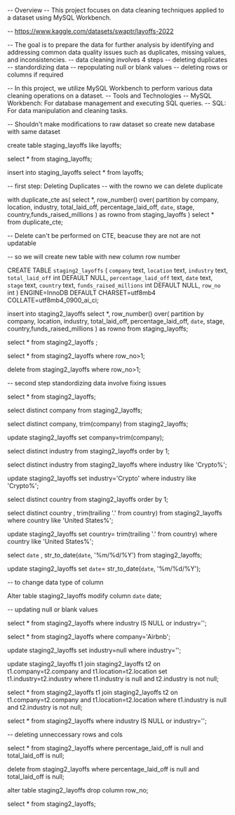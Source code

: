 -- Overview
-- This project focuses on data cleaning techniques applied to a dataset using MySQL Workbench. 

--  https://www.kaggle.com/datasets/swaptr/layoffs-2022

-- The goal is to prepare the data for further analysis by identifying and addressing common data quality issues such as duplicates, missing values, and inconsistencies.
-- data cleaning involves 4 steps
-- deleting duplicates
-- standordizing data
-- repopulating null or blank values
-- deleting rows or columns if required

-- In this project, we utilize MySQL Workbench to perform various data cleaning operations on a dataset.
-- Tools and Technologies
-- MySQL Workbench: For database management and executing SQL queries.
-- SQL: For data manipulation and cleaning tasks.

-- Shouldn't make modifications to raw dataset so create new database with same dataset

create table staging_layoffs
like layoffs;

select * from staging_layoffs;

insert into staging_layoffs
select * from layoffs;

-- first step: Deleting Duplicates
-- with the rowno we can delete duplicate

with duplicate_cte as(
select *, row_number() over( partition by company, location, industry, total_laid_off, 
percentage_laid_off, `date`, stage, country,funds_raised_millions ) as rowno from 
staging_layoffs
)
select * from duplicate_cte;

-- Delete can't be performed on CTE, beacuse they are not are not updatable

-- so we will create new table with new column row number

CREATE TABLE `staging2_layoffs` (
  `company` text,
  `location` text,
  `industry` text,
  `total_laid_off` int DEFAULT NULL,
  `percentage_laid_off` text,
  `date` text,
  `stage` text,
  `country` text,
  `funds_raised_millions` int DEFAULT NULL,
  `row_no` int
) ENGINE=InnoDB DEFAULT CHARSET=utf8mb4 COLLATE=utf8mb4_0900_ai_ci;

insert into staging2_layoffs
select *, row_number() over( partition by company, location, industry, total_laid_off, 
percentage_laid_off, `date`, stage, country,funds_raised_millions ) as rowno from 
staging_layoffs;

select * from staging2_layoffs ;

select * from staging2_layoffs where row_no>1;

delete from staging2_layoffs where row_no>1;

-- second step standordizing data involve fixing issues

select * from staging2_layoffs;

select distinct company from
staging2_layoffs;

select distinct company, trim(company) from
staging2_layoffs;

update staging2_layoffs
set company=trim(company);

select distinct industry from 
staging2_layoffs order by 1;

select distinct industry from 
staging2_layoffs 
where industry like 'Crypto%';
 
 update staging2_layoffs
 set industry='Crypto'
 where industry like 'Crypto%';
 
 select distinct country 
 from staging2_layoffs
 order by 1;
 
 select distinct country , trim(trailing '.' from country)
 from staging2_layoffs
where country like 'United States%';

update staging2_layoffs
set country= trim(trailing '.' from country)
where country like 'United States%';

select `date` , str_to_date(`date`, '%m/%d/%Y')
from staging2_layoffs;

update staging2_layoffs
set `date`= str_to_date(`date`, '%m/%d/%Y');

-- to change data type of column

Alter table staging2_layoffs
modify column `date` date;

-- updating null or blank values

select * from 
staging2_layoffs where 
industry IS NULL or
industry='';

select * from 
staging2_layoffs where 
company='Airbnb';

update staging2_layoffs
set industry=null 
where industry='';

update staging2_layoffs t1
join staging2_layoffs t2 on 
t1.company=t2.company and t1.location=t2.location
set t1.industry=t2.industry
where t1.industry is null and t2.industry is not null;

select * from staging2_layoffs t1
join staging2_layoffs t2 on 
t1.company=t2.company and t1.location=t2.location
where t1.industry is null and t2.industry is not null;

select * from 
staging2_layoffs where 
industry IS NULL or
industry='';

-- deleting unneccessary rows and cols

select * from 
staging2_layoffs where 
percentage_laid_off is null and total_laid_off is null;

delete from 
staging2_layoffs where 
percentage_laid_off is null and total_laid_off is null;

alter table staging2_layoffs
drop column row_no; 

select * from staging2_layoffs;
